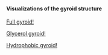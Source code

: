 #### Visualizations of the gyroid structure

[Full gyroid!](full_BCC.pdf)

[Glycerol gyroid!](glycerol_BCC.pdf)

[Hydrophobic gyroid!](hydrophobic_BCC.pdf)